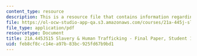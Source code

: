 ```yaml
---
content_type: resource
description: This is a resource file that contains information regarding transgender.
file: https://ol-ocw-studio-app-qa.s3.amazonaws.com/courses/21a-445j-slavery-and-human-trafficking-in-the-21st-century-spring-2015/feb8cf8cc14ea97b83bc925fd67b9bd1_MIT21A_445JS15_Transgender.pdf
file_type: application/pdf
resourcetype: Document
title: 21A.445JS15 Slavery & Human Trafficking - Final Paper, Student 1
uid: feb8cf8c-c14e-a97b-83bc-925fd67b9bd1
---
```

